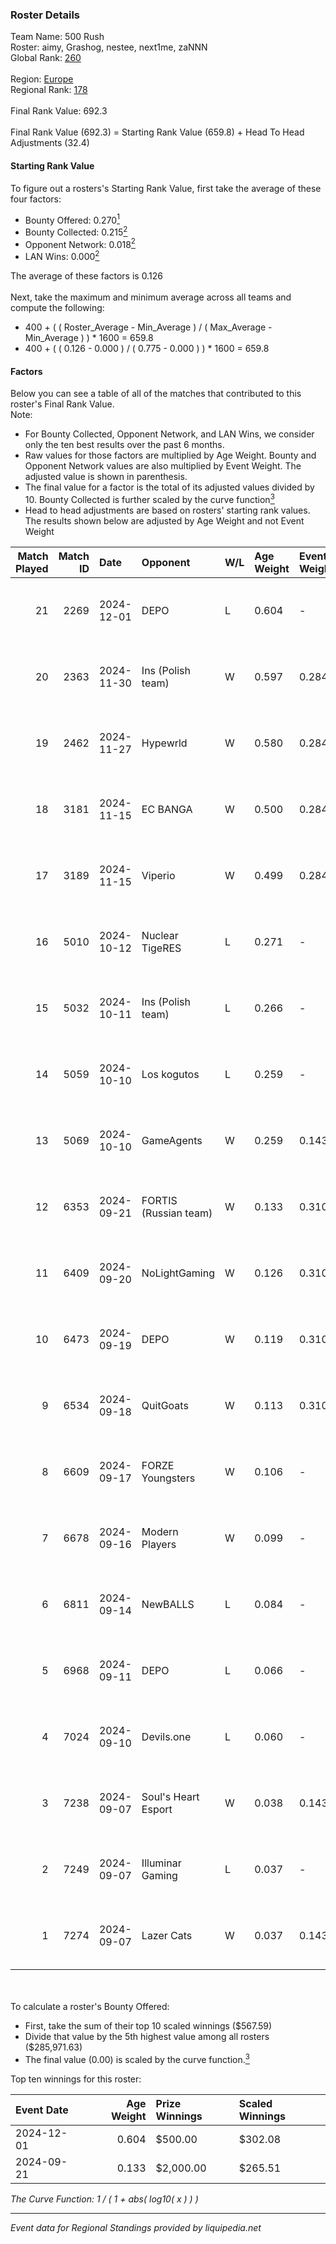 ### Roster Details<br />
Team Name: 500 Rush<br />
Roster: aimy, Grashog, nestee, next1me, zaNNN<br />
Global Rank: [260](../../standings_global_2025_02_28.md)<br />
<br />
Region: [Europe]( ../../standings_europe_2025_02_28.md)<br />
Regional Rank: [178]( ../../standings_europe_2025_02_28.md)<br />
<br />
Final Rank Value:  692.3<br />
<br />
Final Rank Value (692.3) = Starting Rank Value (659.8) + Head To Head Adjustments (32.4)<br />

#### Starting Rank Value<br />
To figure out a rosters's Starting Rank Value, first take the average of these four factors:<br />
- Bounty Offered: 0.270[<sup>1</sup>](#table2)
- Bounty Collected: 0.215[<sup>2</sup>](#table1)
- Opponent Network: 0.018[<sup>2</sup>](#table1)
- LAN Wins: 0.000[<sup>2</sup>](#table1)

The average of these factors is 0.126<br />
<br />
Next, take the maximum and minimum average across all teams and compute the following:<br />
- 400 + ( ( Roster_Average - Min_Average ) / ( Max_Average - Min_Average ) ) * 1600 = 659.8
- 400 + ( ( 0.126 - 0.000 ) / ( 0.775 - 0.000 ) ) * 1600 = 659.8


#### Factors<br />
Below you can see a table of all of the matches that contributed to this roster's Final Rank Value.<br />
Note:<br />

- For Bounty Collected, Opponent Network, and LAN Wins, we consider only the ten best results over the past 6 months.
- Raw values for those factors are multiplied by Age Weight. Bounty and Opponent Network values are also multiplied by Event Weight. The adjusted value is shown in parenthesis.
- The final value for a factor is the total of its adjusted values divided by 10. Bounty Collected is further scaled by the curve function[<sup>3</sup>](#curveFunction)
- Head to head adjustments are based on rosters' starting rank values. The results shown below are adjusted by Age Weight and not Event Weight
<span id="table1"></span><br />


| Match Played | Match ID | Date       | Opponent              | W/L | Age Weight | Event Weight | Bounty Collected | Opponent Network | LAN Wins  | H2H Adj. | Roster                                |
| -: | -: | :- | :- | :- | :- | :- | :- | :- | :- | -: | :- |
|           21 |     2269 | 2024-12-01 | DEPO                  | L   | 0.604      | -            | -                | -                | -         |    -6.49 | aimy, Grashog, nestee, next1me, zaNNN |
|           20 |     2363 | 2024-11-30 | Ins (Polish team)     | W   | 0.597      | 0.284        | 0.004 (0.001)    | 0.304 (0.051)    | 0 (0.000) |     9.97 | aimy, Grashog, nestee, next1me, zaNNN |
|           19 |     2462 | 2024-11-27 | Hypewrld              | W   | 0.580      | 0.284        | 0.003 (0.000)    | 0.202 (0.033)    | 0 (0.000) |     9.12 | aimy, Grashog, nestee, next1me, zaNNN |
|           18 |     3181 | 2024-11-15 | EC BANGA              | W   | 0.500      | 0.284        | 0.001 (0.000)    | 0.105 (0.015)    | 0 (0.000) |     4.79 | aimy, Grashog, nestee, next1me, zaNNN |
|           17 |     3189 | 2024-11-15 | Viperio               | W   | 0.499      | 0.284        | 0.002 (0.000)    | 0.444 (0.063)    | 0 (0.000) |     9.93 | aimy, Grashog, nestee, next1me, zaNNN |
|           16 |     5010 | 2024-10-12 | Nuclear TigeRES       | L   | 0.271      | -            | -                | -                | -         |    -2.21 | aimy, Grashog, nestee, next1me, zaNNN |
|           15 |     5032 | 2024-10-11 | Ins (Polish team)     | L   | 0.266      | -            | -                | -                | -         |    -3.92 | aimy, Grashog, nestee, next1me, zaNNN |
|           14 |     5059 | 2024-10-10 | Los kogutos           | L   | 0.259      | -            | -                | -                | -         |    -0.96 | aimy, Grashog, nestee, next1me, zaNNN |
|           13 |     5069 | 2024-10-10 | GameAgents            | W   | 0.259      | 0.143        | 0.006 (0.000)    | 0.183 (0.007)    | 0 (0.000) |     5.28 | aimy, Grashog, nestee, next1me, zaNNN |
|           12 |     6353 | 2024-09-21 | FORTIS (Russian team) | W   | 0.133      | 0.310        | 0.001 (0.000)    | 0.012 (0.000)    | 0 (0.000) |     1.81 | aimy, Grashog, nestee, next1me, zaNNN |
|           11 |     6409 | 2024-09-20 | NoLightGaming         | W   | 0.126      | 0.310        | 0.000 (0.000)    | 0.007 (0.000)    | 0 (0.000) |     1.80 | aimy, Grashog, nestee, next1me, zaNNN |
|           10 |     6473 | 2024-09-19 | DEPO                  | W   | 0.119      | 0.310        | 0.007 (0.000)    | 0.322 (0.012)    | 0 (0.000) |     2.63 | aimy, Grashog, nestee, next1me, zaNNN |
|            9 |     6534 | 2024-09-18 | QuitGoats             | W   | 0.113      | 0.310        | 0.000 (0.000)    | -                | 0 (0.000) |     1.06 | aimy, Grashog, nestee, next1me, zaNNN |
|            8 |     6609 | 2024-09-17 | FORZE Youngsters      | W   | 0.106      | -            | -                | -                | 0 (0.000) |     1.01 | aimy, Grashog, nestee, next1me, zaNNN |
|            7 |     6678 | 2024-09-16 | Modern Players        | W   | 0.099      | -            | -                | -                | -         |     0.60 | aimy, Grashog, nestee, next1me, zaNNN |
|            6 |     6811 | 2024-09-14 | NewBALLS              | L   | 0.084      | -            | -                | -                | -         |    -1.31 | aimy, Grashog, nestee, next1me, zaNNN |
|            5 |     6968 | 2024-09-11 | DEPO                  | L   | 0.066      | -            | -                | -                | -         |    -0.63 | aimy, Grashog, nestee, next1me, zaNNN |
|            4 |     7024 | 2024-09-10 | Devils.one            | L   | 0.060      | -            | -                | -                | -         |    -0.93 | aimy, Grashog, nestee, next1me, zaNNN |
|            3 |     7238 | 2024-09-07 | Soul's Heart Esport   | W   | 0.038      | 0.143        | -                | 0.123 (0.001)    | -         |     0.41 | aimy, Grashog, nestee, next1me, zaNNN |
|            2 |     7249 | 2024-09-07 | Illuminar Gaming      | L   | 0.037      | -            | -                | -                | -         |    -0.24 | aimy, Grashog, nestee, next1me, zaNNN |
|            1 |     7274 | 2024-09-07 | Lazer Cats            | W   | 0.037      | 0.143        | 0.007 (0.000)    | 0.420 (0.002)    | -         |     0.70 | aimy, Grashog, nestee, next1me, zaNNN |

<br />
<span id="table2"></span><br />
To calculate a roster's Bounty Offered:<br />

- First, take the sum of their top 10 scaled winnings ($567.59)
- Divide that value by the 5th highest value among all rosters ($285,971.63)
- The final value (0.00) is scaled by the curve function.[<sup>3</sup>](#curveFunction)

Top ten winnings for this roster:<br />

| Event Date | Age Weight | Prize Winnings | Scaled Winnings |
| :- | -: | :- | :- |
| 2024-12-01 |      0.604 | $500.00        | $302.08         |
| 2024-09-21 |      0.133 | $2,000.00      | $265.51         |


<span id="curveFunction"></span>_The Curve Function: 1 / ( 1 + abs( log10( x ) ) )_<br />

---
_Event data for Regional Standings provided by liquipedia.net_<br />
